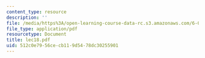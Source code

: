 ```yaml
---
content_type: resource
description: ''
file: /media/https%3A/open-learning-course-data-rc.s3.amazonaws.com/6-046j-introduction-to-algorithms-sma-5503-fall-2005/512c0e7956cecb119d5478dc30255901_lec18.pdf
file_type: application/pdf
resourcetype: Document
title: lec18.pdf
uid: 512c0e79-56ce-cb11-9d54-78dc30255901
---
```

